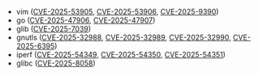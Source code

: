 - vim ([CVE-2025-53905](https://www.cve.org/CVERecord?id=CVE-2025-53905), [CVE-2025-53906](https://www.cve.org/CVERecord?id=CVE-2025-53906), [CVE-2025-9390](https://www.cve.org/CVERecord?id=CVE-2025-9390))
- go ([CVE-2025-47906](https://www.cve.org/CVERecord?id=CVE-2025-47906), [CVE-2025-47907](https://www.cve.org/CVERecord?id=CVE-2025-47907))
- glib ([CVE-2025-7039](https://www.cve.org/CVERecord?id=CVE-2025-7039))
- gnutls ([CVE-2025-32988](https://www.cve.org/CVERecord?id=CVE-2025-32988), [CVE-2025-32989](https://www.cve.org/CVERecord?id=CVE-2025-32989), [CVE-2025-32990](https://www.cve.org/CVERecord?id=CVE-2025-32990), [CVE-2025-6395](https://www.cve.org/CVERecord?id=CVE-2025-6395))
- iperf ([CVE-2025-54349](https://www.cve.org/CVERecord?id=CVE-2025-54349), [CVE-2025-54350](https://www.cve.org/CVERecord?id=CVE-2025-54350), [CVE-2025-54351](https://www.cve.org/CVERecord?id=CVE-2025-54351))
- glibc ([CVE-2025-8058](https://www.cve.org/CVERecord?id=CVE-2025-8058))
